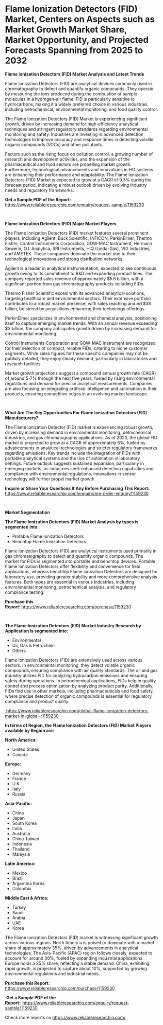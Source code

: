 <p><h1>Flame Ionization Detectors (FID) Market, Centers on Aspects such as Market Growth Market Share, Market Opportunity, and Projected Forecasts Spanning from 2025 to 2032</h1></p><p><strong>Flame Ionization Detectors (FID) Market Analysis and Latest Trends</strong></p>
<p><p>Flame Ionization Detectors (FID) are analytical devices commonly used in chromatography to detect and quantify organic compounds. They operate by measuring the ions produced during the combustion of sample molecules in a hydrogen-air flame. FID is particularly sensitive to hydrocarbons, making it a widely preferred choice in various industries, including petrochemical, environmental monitoring, and food quality control.</p><p>The Flame Ionization Detectors (FID) Market is experiencing significant growth, driven by increasing demand for high-efficiency analytical techniques and stringent regulatory standards regarding environmental monitoring and safety. Industries are investing in advanced detection technologies to improve accuracy and response times in detecting volatile organic compounds (VOCs) and other pollutants. </p><p>Factors such as the rising focus on pollution control, a growing number of research and development activities, and the expansion of the pharmaceutical and food sectors are propelling market growth. Furthermore, technological advancements and innovations in FID systems are enhancing their performance and adaptability. The Flame Ionization Detectors (FID) Market is expected to grow at a CAGR of 9.3% during the forecast period, indicating a robust outlook driven by evolving industry needs and regulatory frameworks.</p></p>
<p><strong>Get a Sample PDF of the Report:&nbsp;</strong> <a href="https://www.reliableresearchiq.com/enquiry/request-sample/1159230?utm_campaign=3106&utm_medium=2&utm_source=Github&utm_content=ia&utm_term=22032025&utm_id=flame-ionization-detectors-fid">https://www.reliableresearchiq.com/enquiry/request-sample/1159230</a></p>
<p>&nbsp;</p>
<p><strong>Flame Ionization Detectors (FID) Major Market Players</strong></p>
<p><p>The Flame Ionization Detectors (FID) market features several prominent players, including Agilent, Buck Scientific, INFICON, PerkinElmer, Thermo Fisher, Control Instruments Corporation, GOW-MAC Instrument, Hermann Sewerin, O.I. Analytica, SRI Instruments, HiQ (Linda-Gas), VIG Industries, and AMETEK. These companies dominate the market due to their technological innovations and strong distribution networks.</p><p>Agilent is a leader in analytical instrumentation, expected to see continuous growth owing to its commitment to R&D and expanding product lines. The company reported sales revenue of approximately $5.6 billion, with a significant portion from gas chromatography products including FIDs.</p><p>Thermo Fisher Scientific excels with its advanced analytical solutions, targeting healthcare and environmental sectors. Their extensive portfolio contributes to a robust market presence, with sales reaching around $38 billion, bolstered by acquisitions enhancing their technology offerings.</p><p>PerkinElmer specializes in environmental and chemical analysis, positioning itself to capture emerging market trends. With an annual revenue exceeding $3 billion, the company anticipates growth driven by increasing demand for environmental monitoring.</p><p>Control Instruments Corporation and GOW-MAC Instrument are recognized for their selection of compact, reliable FIDs, catering to niche customer segments. While sales figures for these specific companies may not be publicly detailed, they enjoy steady demand, particularly in laboratories and research facilities.</p><p>Market growth projections suggest a compound annual growth rate (CAGR) of around 5-7% through the next five years, fueled by rising environmental regulations and demand for precise analytical measurements. Companies are also focusing on integrating artificial intelligence and automation in their products, ensuring competitive edges in an evolving market landscape.</p></p>
<p>&nbsp;</p>
<p><strong>What Are The Key Opportunities For Flame Ionization Detectors (FID) Manufacturers?</strong></p>
<p><p>The Flame Ionization Detector (FID) market is experiencing robust growth, driven by increasing demand in environmental monitoring, petrochemical industries, and gas chromatography applications. As of 2023, the global FID market is projected to grow at a CAGR of approximately 6%, fueled by advancements in analytical technologies and stricter regulatory frameworks regarding emissions. Key trends include the integration of FIDs with portable analytical systems and the rise of automation in laboratory settings. Future outlook suggests sustained expansion, particularly in emerging markets, as industries seek enhanced detection capabilities and compliance with environmental regulations. Innovations in sensor technology will further propel market growth.</p></p>
<p><strong>Inquire or Share Your Questions If Any Before Purchasing This Report:</strong> <a href="https://www.reliableresearchiq.com/enquiry/pre-order-enquiry/1159230?utm_campaign=3106&utm_medium=2&utm_source=Github&utm_content=ia&utm_term=22032025&utm_id=flame-ionization-detectors-fid">https://www.reliableresearchiq.com/enquiry/pre-order-enquiry/1159230</a></p>
<p>&nbsp;</p>
<p><strong>Market Segmentation</strong></p>
<p><strong>The Flame Ionization Detectors (FID) Market Analysis by types is segmented into:</strong></p>
<p><ul><li>Protable Flame Ionization Detectors</li><li>Benchtop Flame Ionization Detectors</li></ul></p>
<p><p>Flame Ionization Detectors (FID) are analytical instruments used primarily in gas chromatography to detect and quantify organic compounds. The market for FIDs is segmented into portable and benchtop devices. Portable Flame Ionization Detectors offer flexibility and convenience for field applications, whereas benchtop Flame Ionization Detectors are designed for laboratory use, providing greater stability and more comprehensive analysis features. Both types are essential in various industries, including environmental monitoring, petrochemical analysis, and regulatory compliance testing.</p></p>
<p><strong>Purchase this Report:&nbsp;</strong><a href="https://www.reliableresearchiq.com/purchase/1159230?utm_campaign=3106&utm_medium=2&utm_source=Github&utm_content=ia&utm_term=22032025&utm_id=flame-ionization-detectors-fid">https://www.reliableresearchiq.com/purchase/1159230</a></p>
<p>&nbsp;</p>
<p><strong>The Flame Ionization Detectors (FID) Market Industry Research by Application is segmented into:</strong></p>
<p><ul><li>Environmental</li><li>Oil, Gas & Petrochem</li><li>Others</li></ul></p>
<p><p>Flame Ionization Detectors (FID) are extensively used across various sectors. In environmental monitoring, they detect volatile organic compounds, ensuring compliance with air quality standards. The oil and gas industry utilizes FID for analyzing hydrocarbon emissions and ensuring safety during operations. In petrochemical applications, FIDs help in quality control and process optimization by analyzing product purity. Additionally, FIDs find use in other markets, including pharmaceuticals and food safety, where precise detection of organic compounds is essential for regulatory compliance and product quality.</p></p>
<p><a href="https://www.reliableresearchiq.com/global-flame-ionization-detectors-market-in-global-r1159230?utm_campaign=3106&utm_medium=2&utm_source=Github&utm_content=ia&utm_term=22032025&utm_id=flame-ionization-detectors-fid">&nbsp;https://www.reliableresearchiq.com/global-flame-ionization-detectors-market-in-global-r1159230</a></p>
<p><strong>In terms of Region, the Flame Ionization Detectors (FID) Market Players available by Region are:</strong></p>
<p>
    <p> <strong> North America: </strong>
        <ul>
            <li>United States</li>
            <li>Canada</li>
        </ul>
        </p> 
    <p> <strong> Europe: </strong>
        <ul>
            <li>Germany</li>
            <li>France</li>
            <li>U.K.</li>
            <li>Italy</li>
            <li>Russia</li>
        </ul>
        </p> 
    <p> <strong> Asia-Pacific: </strong>
        <ul>
            <li>China</li>
            <li>Japan</li>
            <li>South Korea</li>
            <li>India</li>
            <li>Australia</li>
            <li>China Taiwan</li>
            <li>Indonesia</li>
            <li>Thailand</li>
            <li>Malaysia</li>
        </ul>
        </p> 
    <p> <strong> Latin America: </strong>
        <ul>
            <li>Mexico</li>
            <li>Brazil</li>
            <li>Argentina Korea</li>
            <li>Colombia</li>
        </ul>
        </p> 
    <p> <strong> Middle East & Africa: </strong>
        <ul>
            <li>Turkey</li>
            <li>Saudi</li>
            <li>Arabia</li>
            <li>UAE</li>
            <li>Korea</li>
        </ul>
    </p>
    </p>
<p><p>The Flame Ionization Detectors (FID) market is witnessing significant growth across various regions. North America is poised to dominate with a market share of approximately 35%, driven by advancements in analytical technologies. The Asia-Pacific (APAC) region follows closely, expected to account for around 30%, fueled by expanding industrial applications. Europe holds a 25% share, reflecting a stable demand. China, exhibiting rapid growth, is projected to capture about 10%, supported by growing environmental regulations and industrial needs.</p></p>
<p><strong>Purchase this Report: </strong><a href="https://www.reliableresearchiq.com/purchase/1159230?utm_campaign=3106&utm_medium=2&utm_source=Github&utm_content=ia&utm_term=22032025&utm_id=flame-ionization-detectors-fid">https://www.reliableresearchiq.com/purchase/1159230</a></p>
<p>&nbsp;<strong>Get a Sample PDF of the Report:&nbsp;&nbsp;</strong><a href="https://www.reliableresearchiq.com/enquiry/request-sample/1159230?utm_campaign=3106&utm_medium=2&utm_source=Github&utm_content=ia&utm_term=22032025&utm_id=flame-ionization-detectors-fid">https://www.reliableresearchiq.com/enquiry/request-sample/1159230</a></p>
<p><strong></strong></p>
<p>Check more reports on <a href="https://www.reliableresearchiq.com/?utm_campaign=3106&utm_medium=2&utm_source=Github&utm_content=ia&utm_term=22032025&utm_id=flame-ionization-detectors-fid">https://www.reliableresearchiq.com/</a></p>